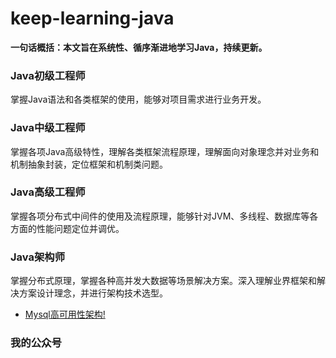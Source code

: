 # keep-learning-java
**一句话概括：本文旨在系统性、循序渐进地学习Java，持续更新。**

### Java初级工程师
掌握Java语法和各类框架的使用，能够对项目需求进行业务开发。

### Java中级工程师
掌握各项Java高级特性，理解各类框架流程原理，理解面向对象理念并对业务和机制抽象封装，定位框架和机制类问题。

### Java高级工程师
掌握各项分布式中间件的使用及流程原理，能够针对JVM、多线程、数据库等各方面的性能问题定位并调优。

### Java架构师
掌握分布式原理，掌握各种高并发大数据等场景解决方案。深入理解业界框架和解决方案设计理念，并进行架构技术选型。

* [Mysql高可用性架构!](architect/mysqlha)

### 我的公众号

